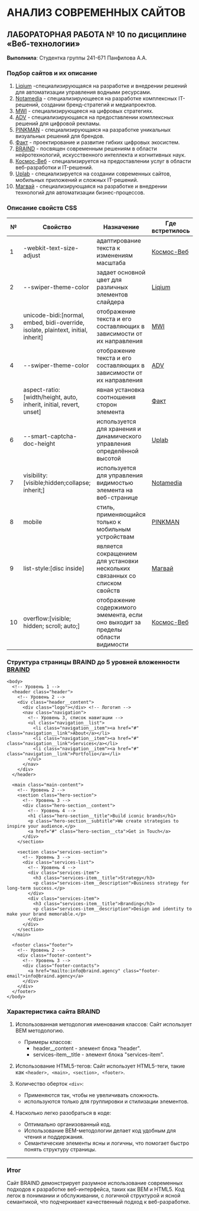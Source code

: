 # АНАЛИЗ СОВРЕМЕННЫХ САЙТОВ
## ЛАБОРАТОРНАЯ РАБОТА № 10 по дисциплине «Веб-технологии»
**Выполнила**: Студентка группы 241-671 Панфилова А.А.

### Подбор сайтов и их описание
1. [Liqium](https://www.liqium.com/) -специализирующаяся на разработке и внедрении решений для автоматизации управления водными ресурсами.
1. [Notamedia](https://nota.media/) -  специализирующееся на разработке комплексных IT-решений, создании бренд-стратегий и медиапроектов.
1. [MWI](https://mwi.me/) - специализирующееся на цифровых стратегиях.
1. [ADV](https://adv.ru/?rrcid=173670833132867035#CoreVerticals) - специализирующаяся на предоставлении комплексных решений для цифровой рекламы.
1. [PINKMAN](https://www.pinkman.ru/) - специализирующаяся на разработке уникальных визуальных решений для брендов.
1. [Факт](https://fact.digital/) - проектирование и развитие гибких цифровых экосистем.
1. [BRAIND](https://braind.agency/?erid=2W5zFGRQtV6&utm_source=ratingruneta&utm_medium=advmiddle&utm_campaign=production&rrcid=173670833132867035) - посвящен современным решениям в области нейротехнологий, искусственного интеллекта и когнитивных наук.
1. [Космос-Веб](https://www.cosmos-web.ru/) - специализируется на предоставлении услуг в области веб-разработки и IT-решений.
1. [Uplab](https://www.uplab.ru/?utm_source=ratingruneta&utm_medium=cpc&utm_content=web&utm_campaign=hyperlink_option&rrcid=173670833132867035) - специализируется на создании современных сайтов, мобильных приложений и сложных IT-решений.
1. [Магвай](https://magwai.ru/) - специализирующаяся на разработке и внедрении технологий для автоматизации бизнес-процессов.

### Описание свойств CSS
|№|Свойство|Назначение|Где встретилось|
|-|--------|----------|---------------|
|1|-webkit-text-size-adjust|адаптирование текста  к изменениям масштаба|[Космос-Веб](https://www.cosmos-web.ru/)|
|2|--swiper-theme-color|задает основной цвет для различных элементов слайдера|[Liqium](https://www.liqium.com/)|
|3|unicode-bidi:[normal, embed, bidi-override, isolate, plaintext, initial, inherit]|отображение текста и его составляющих в зависимости от их направления|[MWI](https://mwi.me/)|
|4|--swiper-theme-color|отображение текста и его составляющих в зависимости от их направления|[ADV](https://adv.ru/?rrcid=173670833132867035#CoreVerticals)|
|5|aspect-ratio:[width/height, auto, inherit, initial, revert, unset]|явная установка соотношения сторон элемента|[Факт](https://fact.digital/)|
|6|--smart-captcha-doc-height|используется для хранения и динамического управления определённой высотой|[Uplab](https://www.uplab.ru/?utm_source=ratingruneta&utm_medium=cpc&utm_content=web&utm_campaign=hyperlink_option&rrcid=173670833132867035)|
|7|visibility:[visible;hidden;collapse; inherit;]|используется для управления видимостью элемента на веб-странице|[Notamedia](https://nota.media/)|
|8|mobile|стиль, применяющийся только к мобильным устройствам|[PINKMAN](https://www.pinkman.ru/)|
|9|list-style:[disc inside]|является сокращением для установки нескольких связанных со списком свойств|[Магвай](https://magwai.ru/)|
|10|overflow:[visible; hidden; scroll; auto;]|отображение содержимого эмемента, если оно выходит за пределы области видимости|[Космос-Веб](https://www.cosmos-web.ru/)|

### Структура страницы BRAIND до 5 уровней вложенности [BRAIND](https://braind.agency/?erid=2W5zFGRQtV6&utm_source=ratingruneta&utm_medium=advmiddle&utm_campaign=production&rrcid=173670833132867035)
```
<body>
  <!-- Уровень 1 -->
  <header class="header">
    <!-- Уровень 2 -->
    <div class="header__content">
      <div class="logo"></div> <!-- Логотип -->
      <nav class="navigation">
        <!-- Уровень 3, список навигации -->
        <ul class="navigation__list">
          <li class="navigation__item"><a href="#" class="navigation__link">About</a></li>
          <li class="navigation__item"><a href="#" class="navigation__link">Services</a></li>
          <li class="navigation__item"><a href="#" class="navigation__link">Portfolio</a></li>
        </ul>
      </nav>
    </div>
  </header>
  
  <main class="main-content">
    <!-- Уровень 2 -->
    <section class="hero-section">
      <!-- Уровень 3 -->
      <div class="hero-section__content">
        <!-- Уровень 4 -->
        <h1 class="hero-section__title">Build iconic brands</h1>
        <p class="hero-section__subtitle">We create strategies to inspire your audience.</p>
        <a href="#" class="hero-section__cta">Get in Touch</a>
      </div>
    </section>

    <section class="services-section">
      <!-- Уровень 3 -->
      <div class="services-list">
        <!-- Уровень 4 -->
        <div class="services-item">
          <h3 class="services-item__title">Strategy</h3>
          <p class="services-item__description">Business strategy for long-term success.</p>
        </div>
        <div class="services-item">
          <h3 class="services-item__title">Branding</h3>
          <p class="services-item__description">Design and identity to make your brand memorable.</p>
        </div>
      </div>
    </section>
  </main>
  
  <footer class="footer">
    <!-- Уровень 2 -->
    <div class="footer-content">
      <!-- Уровень 3 -->
      <div class="footer-contacts">
        <a href="mailto:info@braind.agency" class="footer-email">info@braind.agency</a>
      </div>
    </div>
  </footer>
</body>

```
### Характеристика сайта BRAIND

1. Использованная методология именования классов:
   Сайт использует BEM методологию.
   - Примеры классов:
     - header__content - элемент блока "header".
     - services-item__title - элемент блока "services-item".

2. Использование HTML5-тегов:
   Сайт использует HTML5-теги, такие как ``` <header>, <main>, <section>, <footer> ```.

3. Количество оберток ``` <div> ```:
   - Применяются так, чтобы не увеличивать сложность.
   - <div> используются только для группировки и стилизации элементов.

4. Насколько легко разобраться в коде:
   - Оптимально организованный код.
   - Использование BEM-методологии делает код удобным для чтения и поддержания. 
   - Семантические элементы ясны и логичны, что помогает быстро понять структуру страницы.

---
### Итог

Сайт BRAIND демонстрирует разумное использование современных подходов к разработке веб-интерфейса, таких как BEM и HTML5. Код легок в понимании и обслуживании, с логичной структурой и ясной семантикой, что подчеркивает качественный подход к веб-разработке.
